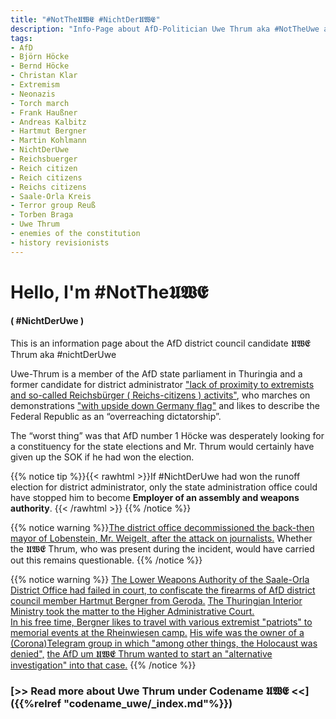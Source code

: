 ```yaml
---
title: "#NotThe𝖀𝖂𝕰 #NichtDer𝖀𝖂𝕰"
description: "Info-Page about AfD-Politician Uwe Thrum aka #NotTheUwe and his contacts to far-right extremists and so-called Reichsbürger activists"
tags:
- AfD
- Björn Höcke
- Bernd Höcke
- Christan Klar
- Extremism
- Neonazis
- Torch march
- Frank Haußner
- Andreas Kalbitz
- Hartmut Bergner
- Martin Kohlmann
- NichtDerUwe
- Reichsbuerger
- Reich citizen
- Reich citizens
- Reichs citizens
- Saale-Orla Kreis
- Terror group Reuß
- Torben Braga
- Uwe Thrum
- enemies of the constitution
- history revisionists
---
```



# Hello, I'm #NotThe𝖀𝖂𝕰 
####  ( #NichtDerUwe )

This is an information page about the AfD district council candidate 𝖀𝖂𝕰 Thrum aka #nichtDerUwe

Uwe-Thrum is a member of the AfD state parliament in Thuringia and a former candidate for district administrator ["lack of proximity to extremists and so-called Reichsbürger ( Reichs-citizens ) activits"](https://www.thueringer-allgemeine.de/meinung/article241422600/Kommt-jetzt-ein-Landrat-ohne-Abstand-zu-Extremisten.html), who marches on demonstrations ["with upside down Germany flag"](https://www.otz.de/regionen/saale-orla-kreis/article241477038/AfD-Landratskandidat-Uwe-Thrum-verweigert-sich-dem-oeffentlichen-Wahl-Duell.html)  and likes to describe the Federal Republic as an “overreaching dictatorship”.

The “worst thing” was that AfD number 1 Höcke was desperately looking for a constituency for the state elections and Mr. Thrum would certainly have given up the SOK if he had won the election.


{{% notice tip %}}{{< rawhtml >}}If #NichtDerUwe had won the runoff election for district administrator, only the state administration office could have stopped him  to become **Employer of an assembly and weapons authority**.
{{< /rawhtml >}}
{{% /notice %}}

{{% notice warning %}}[The district office decommissioned the back-then mayor of Lobenstein, Mr. Weigelt, after the attack on journalists.](https://www.mdr.de/nachrichten/thueringen/ost-thueringen/saale-orla/bad-lobenstein-buergermeister-weigelt-dienst-enthoben-100.html)
Whether the 𝖀𝖂𝕰 Thrum, who was present during the incident, would have carried out this remains questionable.
{{% /notice %}}

{{% notice warning %}}
[The Lower Weapons Authority of the Saale-Orla District Office had failed in court, to confiscate the firearms of  AfD district council member Hartmut Bergner from Geroda.](https://www.mdr.de/nachrichten/thueringen/ost-thueringen/gera/afd-mitglied-waffe-urteil-100.html)
[The Thuringian Interior Ministry took the matter to the Higher Administrative Court.](https://www.mdr.de/nachrichten/thueringen/ost-thueringen/gera/afd-mitglied-waffenentzug-urteil-gericht-100.html)<br>
[In his free time, Bergner likes to travel with various extremist "patriots" to memorial events at the Rheinwiesen camp.](https://rechercheportaljenashk.noblogs.org/post/2024/01/04/von-prinzens-gnaden/)
[His wife was the owner of a (Corona)Telegram group in which "among other things, the Holocaust was denied",](https://www.otz.de/regionen/bad-lobenstein/article231789323/Kripo-und-Staatsschutz-ermitteln-zu-Chatgruppe-Triptis.html) [the AfD um 𝖀𝖂𝕰 Thrum wanted to start an "alternative investigation" into that case.](https://www.otz.de/regionen/bad-lobenstein/article231803905/Alternatives-Pruefverfahren-zu-Telegram-Gruppe-in-Triptis.html)
{{% /notice %}}


### [>> Read more about Uwe Thrum under Codename 𝖀𝖂𝕰 <<]({{%relref "codename_uwe/_index.md"%}})  

